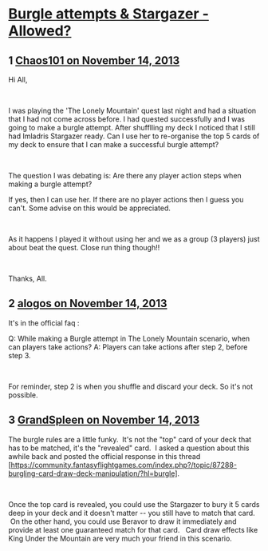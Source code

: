 # [Burgle attempts &amp; Stargazer - Allowed?](https://community.fantasyflightgames.com/topic/93506-burgle-attempts-stargazer-allowed/)

## 1 [Chaos101 on November 14, 2013](https://community.fantasyflightgames.com/topic/93506-burgle-attempts-stargazer-allowed/?do=findComment&comment=908621)

Hi All,

 

I was playing the 'The Lonely Mountain' quest last night and had a situation that I had not come across before. I had quested successfully and I was going to make a burgle attempt. After shufflling my deck I noticed that I still had Imladris Stargazer ready. Can I use her to re-organise the top 5 cards of my deck to ensure that I can make a successful burgle attempt?

 

The question I was debating is: Are there any player action steps when making a burgle attempt?

If yes, then I can use her. If there are no player actions then I guess you can't. Some advise on this would be appreciated.

 

As it happens I played it without using her and we as a group (3 players) just about beat the quest. Close run thing though!!

 

Thanks, All.

## 2 [alogos on November 14, 2013](https://community.fantasyflightgames.com/topic/93506-burgle-attempts-stargazer-allowed/?do=findComment&comment=908644)

It's in the official faq :

Q: While making a Burgle attempt in The Lonely Mountain scenario, when can players take actions?
A: Players can take actions after step 2, before step 3.

 

For reminder, step 2 is when you shuffle and discard your deck. So it's not possible.

## 3 [GrandSpleen on November 14, 2013](https://community.fantasyflightgames.com/topic/93506-burgle-attempts-stargazer-allowed/?do=findComment&comment=908866)

The burgle rules are a little funky.  It's not the "top" card of your deck that has to be matched, it's the "revealed" card.  I asked a question about this awhile back and posted the official response in this thread [https://community.fantasyflightgames.com/index.php?/topic/87288-burgling-card-draw-deck-manipulation/?hl=burgle].  

 

Once the top card is revealed, you could use the Stargazer to bury it 5 cards deep in your deck and it doesn't matter -- you still have to match that card.  On the other hand, you could use Beravor to draw it immediately and provide at least one guaranteed match for that card.   Card draw effects like King Under the Mountain are very much your friend in this scenario.


